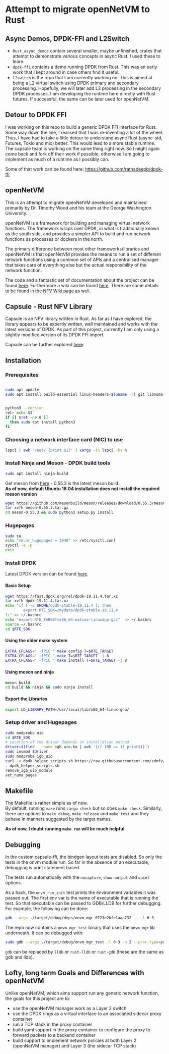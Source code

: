 # Attempt to migrate openNetVM to Rust

## Async Demos, DPDK-FFI and L2Switch

- `Rust_async_demos` contain several smaller, maybe unfinished, crates that attempt to demonstrate various concepts in async Rust. I used these to learn.
- `dpdk-ffi` contains a demo running DPDK from Rust. This was an early work that I kept around in case others find it useful.
- `l2switch` is the repo that I am currently working on. This is aimed at being a L2 virtual switch using DPDK primary and secondary processing. Hopefully, we will later add L3 processing in the secondary DPDK processes. I am developing the runtime here directly with Rust futures. If successful, the same can be later used for openNetVM.

## Detour to DPDK FFI
I was working on this repo to build a generic DPDK FFI interface for Rust. Some way down the line, I realised that I was re-inventing a lot of the wheel. Thus, I have had to take a little detour to understand async Rust (async-std, Futures, Tokio and mio) better. This would lead to a more stable runtime. The capsule team is working on the same thing right now. So I might again come back and fork off their work if possible, otherwise I am going to implement as much of a runtime as I possibly can.

Some of that work can be found here: https://github.com/ratnadeepb/dpdk-ffi

## openNetVM
This is an attempt to migrate openNetVM developed and maintained primarily by Dr. Timothy Wood and his team at the George Washington University.

openNetVM is a framework for building and managing virtual network functions. The framework wraps over DPDK, in what is traditionally known as the south side, and provides a simpler API to build and run network functions as processes or dockers in the north.

The primary difference between most other frameworks/libraries and openNetVM is that openNetVM provides the means to run a set of different network functions using a common set of APIs and a centralised manager that takes care of everything else but the actual responsibility of the network function.

The code and a fantastic set of documentation about the project can be found [here](https://github.com/sdnfv/openNetVM). Furthermore a wiki can be found [here](http://sdnfv.github.io/onvm/). There are some details to be found in the [NFV Wiki page](https://en.wikipedia.org/wiki/Network_function_virtualization) as well.

## Capsule - Rust NFV Library

Capsule is an NFV library written in Rust. As far as I have explored, the library appears to be expertly written, well maintained and works with the latest versions of DPDK. As part of this project, currently I am only using a slightly modified version of its DPDK FFI import.

Capsule can be further explored [here](https://lib.rs/crates/capsule).

## Installation

### Prerequisites

```bash

sudo apt update
sudo apt install build-essential linux-headers-$(uname -r) git libnuma-dev linux-modules-extra-$(uname -r) libclang-dev clang llvm-dev libpcap-dev


python3 --version
ret=`echo $3`
if [[ $ret -ne 0 ]]
  then sudo apt install python3
fi
```

### Choosing a network interface card (NIC) to use

```bash
lspci | awk '/net/ {print $1}' | xargs -i% lspci -ks %
```

### Install Ninja and Meson - DPDK build tools

```bash
sudo apt install ninja-build
```

Get meson from [here](https://github.com/mesonbuild/meson/releases/) - 0.55.3 is the latest meson build.</br>
<b>As of now, default Ubuntu 18.04 installation does not install the required meson version</b>

```bash
wget https://github.com/mesonbuild/meson/releases/download/0.55.3/meson-0.55.3.tar.gz
tar xvfh meson-0.55.3.tar.gz
cd meson-0.55.3 && sudo python3 setup.py install
```

### Hugepages

```bash
sudo su
echo "vm.nr_hugepages = 2048" >> /etc/sysctl.conf
sysctl -e -p
exit
```

### Install DPDK

Latest DPDK version can be found [here](http://core.dpdk.org/download/).

#### Basic Setup

```bash
wget https://fast.dpdk.org/rel/dpdk-19.11.4.tar.xz
tar xvfh dpdk-19.11.4.tar.xz
echo "if [ -d $HOME/dpdk-stable-19.11.4 ]; then
        export RTE_SDK=/mydata/dpdk-stable-19.11.4
fi" >> ~/.bashrc
echo "export RTE_TARGET=x86_64-native-linuxapp-gcc"  >> ~/.bashrc
source ~/.bashrc
cd $RTE_SDK
```

#### Using the older make system

```bash
EXTRA_CFLAGS=" -fPIC " make config T=$RTE_TARGET
EXTRA_CFLAGS=" -fPIC " make T=$RTE_TARGET -j 8
EXTRA_CFLAGS=" -fPIC " make install T=$RTE_TARGET -j 8
```

#### Using meson and ninja

```bash
meson build
cd build && ninja && sudo ninja install
```

#### Export the Libraries

```bash
export LD_LIBRARY_PATH=/usr/local/lib/x86_64-linux-gnu/
```

### Setup driver and Hugepages

```bash
sudo modprobe uio
cd $RTE_SDK
# Location of the driver depends on installation method
driver=$(find . -name igb_uio.ko | awk '{if (NR == 1) print$1}')
sudo insmod $driver
sudo modprobe igb_uio
curl -o dpdk_helper_scripts.sh https://raw.githubusercontent.com/sdnfv/openNetVM/master/scripts/dpdk_helper_scripts.sh
. dpdk_helper_scripts.sh
remove_igb_uio_module
set_numa_pages
```

## Makefile

The Makefile is rather simple as of now.</br>
By default, running `make` runs `cargo check` but so does `make check`. Similarly, there are options to `make debug`, `make release` and `make test` and they behave in manners suggested by the target names.

<b>As of now, I doubt running `make run` will be much helpful</b>

## Debugging

In the custom capsule-ffi, the bindgen layout tests are disabled. So only the tests in the onvm module run. So far in the absence of an executable, debugging is print statement based.

The tests run automatically with the `nocapture`, `show-output` and `quiet` options.

As a hack, the `onvm_run_init` test prints the environment variables it was passed out. The first env var is the name of executable that is running the test. So that executable can be passed to GDB/LLDB for further debugging. For example, the following can be done:

```bash
gdb --args ./target/debug/deps/onvm_mgr-0723e2bfe1aaa732 -- -l 0-3
```

The repo now contains a `onvm_mgr_test` binary that uses the `onvm_mgr` lib underneath. It can be debugged with:

```bash
sudo gdb --args ./target/debug/onvm_mgr_test -l 0-3 -n 2 --proc-type=primary --base-virtaddr=0x7f000000000
```

`gdb` can be replaced by `lldb` or `rust-lldb` or `rust-gdb` (these are the same as gdb and lldb).

## Lofty, long term Goals and Differences with openNetVM

Unlike openNetVM, which aims support run any generic network function, the goals for this project are to:
- use the openNetVM manager work as a Layer 2 switch.
- use the DPDK rings as a virtual interface to an associated sidecar proxy container
- run a TCP stack in the proxy container
- build yaml support in the proxy container to configure the proxy to forward packets to a backend container
- build support to implement network policies at both Layer 2 (openNetVM manager) and Layer 3 (the sidecar TCP stack)

